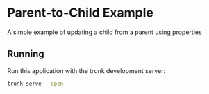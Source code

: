 # Parent-to-Child Example

A simple example of updating a child from a parent using properties

## Running

Run this application with the trunk development server:

```bash
trunk serve --open
```